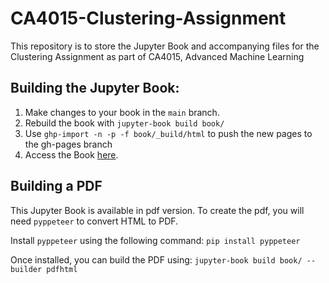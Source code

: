 # CA4015-Clustering-Assignment
This repository is to store the Jupyter Book and accompanying files for the Clustering Assignment as part of CA4015, Advanced Machine Learning

## Building the Jupyter Book:
1. Make changes to your book in the `main` branch.
2. Rebuild the book with `jupyter-book build book/`
3. Use `ghp-import -n -p -f book/_build/html` to push the new pages to the gh-pages branch
4. Access the Book [here](https://scummins00.github.io/CA4015-Clustering-Assignment/intro.html).

## Building a PDF
This Jupyter Book is available in pdf version. To create the pdf, you will need `pyppeteer` to convert HTML to PDF.

Install `pyppeteer` using the following command:
`pip install pyppeteer`

Once installed, you can build the PDF using:
`jupyter-book build book/ --builder pdfhtml`